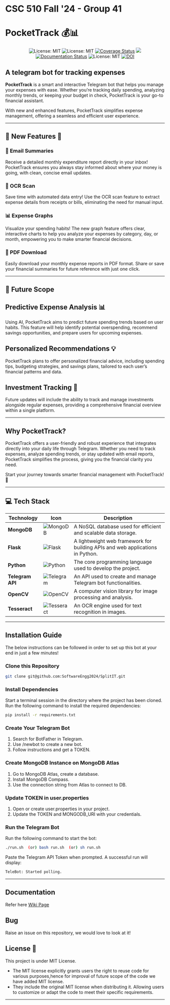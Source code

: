 # CSC 510 Fall '24 - Group 41

# PocketTrack 💰📊  
<p align='center'>
<img alt="License: MIT" src="https://img.shields.io/badge/Lang-Python-green" />
<img alt="License: MIT" src="https://img.shields.io/badge/Code_Formatter-black-green" />
<a href='https://coveralls.io/github/SoftwareEngg2024/SplitIT?branch=release/1.1'><img src='https://coveralls.io/repos/github/SoftwareEngg2024/SplitIT/badge.svg?branch=release/1.1' alt='Coverage Status' /></a>
<a href="https://github.com/SoftwareEngg2024/SplitIT/actions/workflows/test_and_coverage.yaml"><img src='https://github.com/SoftwareEngg2024/SplitIT/actions/workflows/test_and_coverage.yaml/badge.svg?branch=release%2F1.1' /></a>
<a href="https://github.com/SoftwareEngg2024/SplitIT/tree/release/1.0/docs"><img alt="Documentation Status" src="https://img.shields.io/badge/Docs-Click-green"></a>
<img alt="License: MIT" src="https://img.shields.io/badge/License-MIT-green" />
<a href="https://handle.stage.datacite.org/10.5072/zenodo.137040"><img src="https://sandbox.zenodo.org/badge/DOI/10.5072/zenodo.137040.svg" alt="DOI"></a>
</p>


## A telegram bot for tracking expenses 
**PocketTrack** is a smart and interactive Telegram bot that helps you manage your expenses with ease. Whether you’re tracking daily spending, analyzing monthly trends, or keeping your budget in check, PocketTrack is your go-to financial assistant.  

With new and enhanced features, PocketTrack simplifies expense management, offering a seamless and efficient user experience.  

---

## 🌟 New Features 🌟  

### 📧 Email Summaries  
Receive a detailed monthly expenditure report directly in your inbox! PocketTrack ensures you always stay informed about where your money is going, with clean, concise email updates.

### 📸 OCR Scan  
Save time with automated data entry! Use the OCR scan feature to extract expense details from receipts or bills, eliminating the need for manual input.  

### 📊 Expense Graphs  
 Visualize your spending habits! The new graph feature offers clear, interactive charts to help you analyze your expenses by category, day, or month, empowering you to make smarter financial decisions.  

### 📄 PDF Download  
Easily download your monthly expense reports in PDF format. Share or save your financial summaries for future reference with just one click.  

---

## 🚀 Future Scope  

## Predictive Expense Analysis 📊
Using AI, PocketTrack aims to predict future spending trends based on user habits. This feature will help identify potential overspending, recommend savings opportunities, and prepare users for upcoming expenses.

## Personalized Recommendations 💡
PocketTrack plans to offer personalized financial advice, including spending tips, budgeting strategies, and savings plans, tailored to each user’s financial patterns and data.

## Investment Tracking 💼
Future updates will include the ability to track and manage investments alongside regular expenses, providing a comprehensive financial overview within a single platform.

---

## Why PocketTrack?  
PocketTrack offers a user-friendly and robust experience that integrates directly into your daily life through Telegram. Whether you need to track expenses, analyze spending trends, or stay updated with email reports, PocketTrack simplifies the process, giving you the financial clarity you need.

Start your journey towards smarter financial management with PocketTrack! 🚀 

---

## 💻 Tech Stack

| Technology      | Icon                                                                                                     | Description                                                                                  |
|------------------|---------------------------------------------------------------------------------------------------------|----------------------------------------------------------------------------------------------|
| **MongoDB**      | ![MongoDB](https://img.shields.io/badge/MongoDB-%234ea94b?style=for-the-badge&logo=mongodb&logoColor=white) | A NoSQL database used for efficient and scalable data storage.                               |
| **Flask**        | ![Flask](https://img.shields.io/badge/Flask-%23000000?style=for-the-badge&logo=flask&logoColor=white)      | A lightweight web framework for building APIs and web applications in Python.               |
| **Python**       | ![Python](https://img.shields.io/badge/Python-%233776AB?style=for-the-badge&logo=python&logoColor=white)   | The core programming language used to develop the project.                                   |
| **Telegram API** | ![Telegram](https://img.shields.io/badge/Telegram-%2326A5E4?style=for-the-badge&logo=telegram&logoColor=white) | An API used to create and manage Telegram bot functionalities.                               |
| **OpenCV**       | ![OpenCV](https://img.shields.io/badge/OpenCV-%235C3EE8?style=for-the-badge&logo=opencv&logoColor=white)   | A computer vision library for image processing and analysis.                                 |
| **Tesseract**    | ![Tesseract](https://img.shields.io/badge/Tesseract-%232BB671?style=for-the-badge&logo=tesseract&logoColor=white) | An OCR engine used for text recognition in images.                                           |
---

## Installation Guide  

The below instructions can be followed in order to set up this bot at your end in just a few minutes!  

### Clone this Repository  
```bash
git clone git@github.com:SoftwareEngg2024/SplitIT.git
```
### Install Dependencies
Start a terminal session in the directory where the project has been cloned. Run the following command to install the required dependencies:
```bash
pip install -r requirements.txt
```
### Create Your Telegram Bot
1. Search for BotFather in Telegram.
2. Use /newbot to create a new bot.
3. Follow instructions and get a TOKEN.

### Create MongoDB Instance on MongoDB Atlas
1. Go to MongoDB Atlas, create a database.
2. Install MongoDB Compass.
3. Use the connection string from Atlas to connect to DB.
   
### Update TOKEN in user.properties
1. Open or create user.properties in your project.
2. Update the TOKEN and MONGODB_URI with your credentials.

### Run the Telegram Bot
Run the following command to start the bot:
```bash
./run.sh  (or) bash run.sh  (or) sh run.sh
```
Paste the Telegram API Token when prompted.
A successful run will display:
```bash
TeleBot: Started polling.
```
---
## Documentation 
Refer here [Wiki Page](https://github.com/SoftwareEngg2024/SplitIT/wiki/Delta-file-(New-Changes-since-last-version))

## Bug
Raise an issue on this repository, we would love to look at it!

## License 📃
This project is under MIT License.
- The MIT license explicitly grants users the right to reuse code for various purposes,hence for improval of future scope of the code we have added MIT license.
- They include the original MIT license when distributing it. Allowing users to customize or adapt the code to meet their specific requirements.


---  
```
